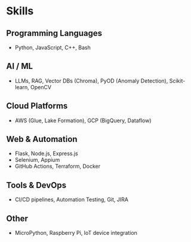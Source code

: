 
# Skills

## Programming Languages
- Python, JavaScript, C++, Bash

## AI / ML
- LLMs, RAG, Vector DBs (Chroma), PyOD (Anomaly Detection), Scikit-learn, OpenCV

## Cloud Platforms
- AWS (Glue, Lake Formation), GCP (BigQuery, Dataflow)

## Web & Automation
- Flask, Node.js, Express.js
- Selenium, Appium
- GitHub Actions, Terraform, Docker

## Tools & DevOps
- CI/CD pipelines, Automation Testing, Git, JIRA

## Other
- MicroPython, Raspberry Pi, IoT device integration
